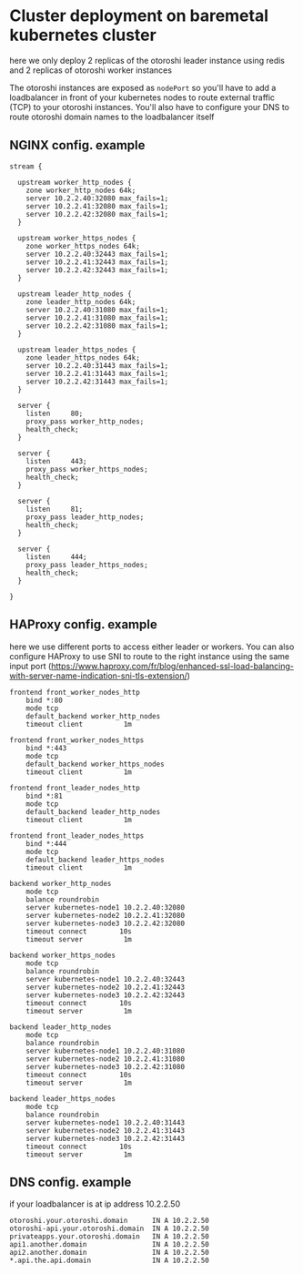 # Cluster deployment on baremetal kubernetes cluster

here we only deploy 2 replicas of the otoroshi leader instance using redis and 2 replicas of otoroshi worker instances

The otoroshi instances are exposed as `nodePort` so you'll have to add a loadbalancer in front of your kubernetes nodes to route external traffic (TCP) to your otoroshi instances. You'll also have to configure your DNS to route otoroshi domain names to the loadbalancer itself

## NGINX config. example

```
stream {

  upstream worker_http_nodes {
    zone worker_http_nodes 64k;
    server 10.2.2.40:32080 max_fails=1;
    server 10.2.2.41:32080 max_fails=1;
    server 10.2.2.42:32080 max_fails=1;
  }

  upstream worker_https_nodes {
    zone worker_https_nodes 64k;
    server 10.2.2.40:32443 max_fails=1;
    server 10.2.2.41:32443 max_fails=1;
    server 10.2.2.42:32443 max_fails=1;
  }

  upstream leader_http_nodes {
    zone leader_http_nodes 64k;
    server 10.2.2.40:31080 max_fails=1;
    server 10.2.2.41:31080 max_fails=1;
    server 10.2.2.42:31080 max_fails=1;
  }

  upstream leader_https_nodes {
    zone leader_https_nodes 64k;
    server 10.2.2.40:31443 max_fails=1;
    server 10.2.2.41:31443 max_fails=1;
    server 10.2.2.42:31443 max_fails=1;
  }

  server {
    listen     80;
    proxy_pass worker_http_nodes;
    health_check;
  }

  server {
    listen     443;
    proxy_pass worker_https_nodes;
    health_check;
  }

  server {
    listen     81;
    proxy_pass leader_http_nodes;
    health_check;
  }

  server {
    listen     444;
    proxy_pass leader_https_nodes;
    health_check;
  }
  
}
```

## HAProxy config. example

here we use different ports to access either leader or workers. You can also configure HAProxy to use SNI to route to the right instance using the same input port (https://www.haproxy.com/fr/blog/enhanced-ssl-load-balancing-with-server-name-indication-sni-tls-extension/)

```
frontend front_worker_nodes_http
    bind *:80
    mode tcp
    default_backend worker_http_nodes
    timeout client          1m

frontend front_worker_nodes_https
    bind *:443
    mode tcp
    default_backend worker_https_nodes
    timeout client          1m

frontend front_leader_nodes_http
    bind *:81
    mode tcp
    default_backend leader_http_nodes
    timeout client          1m

frontend front_leader_nodes_https
    bind *:444
    mode tcp
    default_backend leader_https_nodes
    timeout client          1m

backend worker_http_nodes
    mode tcp
    balance roundrobin
    server kubernetes-node1 10.2.2.40:32080
    server kubernetes-node2 10.2.2.41:32080
    server kubernetes-node3 10.2.2.42:32080
    timeout connect        10s
    timeout server          1m

backend worker_https_nodes
    mode tcp
    balance roundrobin
    server kubernetes-node1 10.2.2.40:32443
    server kubernetes-node2 10.2.2.41:32443
    server kubernetes-node3 10.2.2.42:32443
    timeout connect        10s
    timeout server          1m

backend leader_http_nodes
    mode tcp
    balance roundrobin
    server kubernetes-node1 10.2.2.40:31080
    server kubernetes-node2 10.2.2.41:31080
    server kubernetes-node3 10.2.2.42:31080
    timeout connect        10s
    timeout server          1m

backend leader_https_nodes
    mode tcp
    balance roundrobin
    server kubernetes-node1 10.2.2.40:31443
    server kubernetes-node2 10.2.2.41:31443
    server kubernetes-node3 10.2.2.42:31443
    timeout connect        10s
    timeout server          1m
```

## DNS config. example

if your loadbalancer is at ip address 10.2.2.50

```
otoroshi.your.otoroshi.domain      IN A 10.2.2.50
otoroshi-api.your.otoroshi.domain  IN A 10.2.2.50
privateapps.your.otoroshi.domain   IN A 10.2.2.50
api1.another.domain                IN A 10.2.2.50
api2.another.domain                IN A 10.2.2.50
*.api.the.api.domain               IN A 10.2.2.50
```